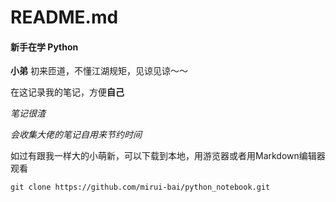 # README.md

#### 新手在学  **Python**

**小弟** 初来匝道，不懂江湖规矩，见谅见谅～～

在这记录我的笔记，方便**自己**

*笔记很渣*

*会收集大佬的笔记自用来节约时间*

如过有跟我一样大的小萌新，可以下载到本地，用游览器或者用Markdown编辑器观看

`git clone https://github.com/mirui-bai/python_notebook.git`


